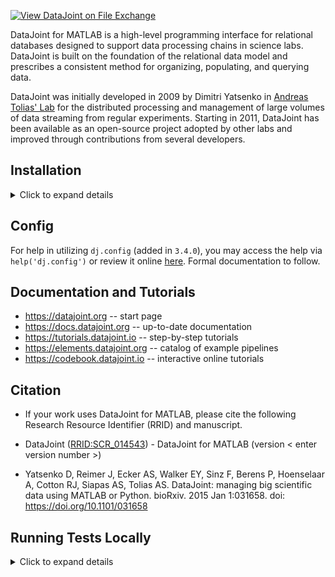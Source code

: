 [![View DataJoint on File Exchange](https://www.mathworks.com/matlabcentral/images/matlab-file-exchange.svg)](https://www.mathworks.com/matlabcentral/fileexchange/63218-datajoint)

DataJoint for MATLAB is a high-level programming interface for relational databases designed to support data processing chains in science labs. DataJoint is built on the foundation of the relational data model and prescribes a consistent method for organizing, populating, and querying data.

DataJoint was initially developed in 2009 by Dimitri Yatsenko in [Andreas Tolias' Lab](http://toliaslab.org) for the distributed processing and management of large volumes of data streaming from regular experiments. Starting in 2011, DataJoint has been available as an open-source project adopted by other labs and improved through contributions from several developers.


## Installation
<details>
<summary>Click to expand details</summary>

### (Recommended) Greater than R2016b

1. Utilize MATLAB built-in GUI i.e. *Top Ribbon -> Add-Ons -> Get Add-Ons*
2. Search and Select `DataJoint`
3. Select *Add from GitHub*

### Using GHToolbox (FileExchange Community Toolbox)

1. Install *GHToolbox* using using an appropriate method in https://github.com/datajoint/GHToolbox
2. run: `ghtb.install('datajoint/datajoint-matlab')`

### Less than R2016b

1. Utilize MATLAB built-in GUI i.e. *Top Ribbon -> Add-Ons -> Get Add-Ons*
2. Search and Select `DataJoint`
3. Select *Download from GitHub*
4. Save `DataJoint.mltbx` locally
5. Navigate in MATLAB tree browser to saved toolbox file
6. Right-Click and Select *Install*
7. Select *Install*

### From Source

1. Download `DataJoint.mltbx` locally
2. Navigate in MATLAB tree browser to saved toolbox file
3. Right-Click and Select *Install*
4. Select *Install*

</details>

## Config
For help in utilizing `dj.config` (added in `3.4.0`), you may access the help via `help('dj.config')` or review it online [here](https://github.com/datajoint/datajoint-matlab/blob/c2bd6b3e195dfeef773d4e12bad5573c461193b0/%2Bdj/config.m#L2-L27). Formal documentation to follow.

## Documentation and Tutorials

* https://datajoint.org  -- start page
* https://docs.datajoint.org -- up-to-date documentation
* https://tutorials.datajoint.io -- step-by-step tutorials
* https://elements.datajoint.org -- catalog of example pipelines
* https://codebook.datajoint.io -- interactive online tutorials

## Citation
+ If your work uses DataJoint for MATLAB, please cite the following Research Resource Identifier (RRID) and manuscript.

+ DataJoint ([RRID:SCR_014543](https://scicrunch.org/resolver/SCR_014543)) - DataJoint for MATLAB (version < enter version number >)

+ Yatsenko D, Reimer J, Ecker AS, Walker EY, Sinz F, Berens P, Hoenselaar A, Cotton RJ, Siapas AS, Tolias AS. DataJoint: managing big scientific data using MATLAB or Python. bioRxiv. 2015 Jan 1:031658. doi: https://doi.org/10.1101/031658

## Running Tests Locally
<details>
<summary>Click to expand details</summary>

* Create an `.env` with desired development environment values e.g.
``` sh
MATLAB_USER=rguzman
MATLAB_LICENSE=IyBCRUd... # For image usage instructions see https://github.com/guzman-raphael/matlab, https://hub.docker.com/r/raphaelguzman/matlab
MATLAB_VERSION=R2019a
MATLAB_HOSTID=XX:XX:XX:XX:XX:XX
MATLAB_UID=1000
MATLAB_GID=1000
MYSQL_TAG=5.7
MINIO_VER=RELEASE.2022-01-03T18-22-58Z
```
* `cp local-docker-compose.yaml docker-compose.yaml`
* `docker-compose up` (Note configured `JUPYTER_PASSWORD`)
* Select a means of running MATLAB e.g. Jupyter Notebook, GUI, or Terminal (see bottom)
* Add `tests` directory to path e.g. in MATLAB, `addpath('tests')`
* Run desired tests. Some examples are as follows:

| Use Case                     | MATLAB Code                                                                    |
| ---------------------------- | ------------------------------------------------------------------------------ |
| Run all tests                | `run(Main)`                                                              |
| Run one class of tests       | `run(TestTls)`                                                           |
| Run one specific test        | `runtests('TestTls/TestTls_testInsecureConn')`                                   |
| Run tests based on test name | `import matlab.unittest.TestSuite;`<br>`import matlab.unittest.selectors.HasName;`<br>`import matlab.unittest.constraints.ContainsSubstring;`<br>`suite = TestSuite.fromClass(?Main, ... `<br><code>&nbsp;&nbsp;&nbsp;&nbsp;</code>`HasName(ContainsSubstring('Conn')));`<br>`run(suite)`|


### Launch Jupyter Notebook

* Navigate to `localhost:8888`
* Input Jupyter password
* Launch a notebook i.e. `New > MATLAB`


### Launch MATLAB GUI (supports remote interactive debugger)

* Shell into `datajoint-matlab_app_1` i.e. `docker exec -it datajoint-matlab_app_1 bash`
* Launch Matlab by runnning command `matlab`


### Launch MATLAB Terminal

* Shell into `datajoint-matlab_app_1` i.e. `docker exec -it datajoint-matlab_app_1 bash`
* Launch Matlab with no GUI by runnning command `matlab -nodisplay`

</details>
